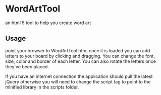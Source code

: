 WordArtTool
===========

an html 5 tool to help you create word art


Usage
-----

point your browser to WordArtTool.htm, once it is loaded you can add letters 
to your board by clicking and dragging.  You can change the font, size, color 
and border of each letter.  You can also rotate the letters once they've been 
placed.

If you have an internet connection the application should pull the latest jQuery
otherwise you will need to change the script tag to point to the minified 
library in the scripts folder.
